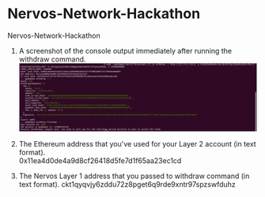 # Nervos-Network-Hackathon
Nervos-Network-Hackathon

1. A screenshot of the console output immediately after running the withdraw command.
![alt text](https://github.com/sunydev/Nervos-Network-Hackathon/blob/main/task9/withdraw.png?raw=true)

2. The Ethereum address that you've used for your Layer 2 account (in text format).  
	0x11ea4d0de4a9d8cf26418d5fe7d1f65aa23ec1cd

3. The Nervos Layer 1 address that you passed to withdraw command (in text format). 
        ckt1qyqvjy6zddu72z8pget6q9rde9xntr97spzswfduhz

 

